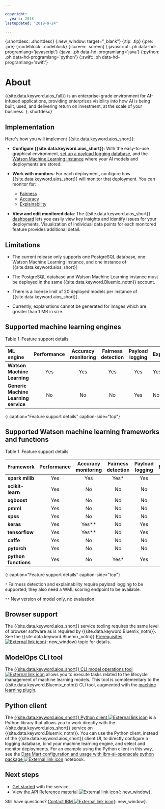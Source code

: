 ```yaml
---

copyright:
  years: 2018
lastupdated: "2018-9-24"

---
```


{:shortdesc: .shortdesc}
{:new_window: target="_blank"}
{:tip: .tip}
{:pre: .pre}
{:codeblock: .codeblock}
{:screen: .screen}
{:javascript: .ph data-hd-programlang='javascript'}
{:java: .ph data-hd-programlang='java'}
{:python: .ph data-hd-programlang='python'}
{:swift: .ph data-hd-programlang='swift'}

# About

{{site.data.keyword.aios_full}} is an enterprise-grade environment for AI-infused applications, providing enterprises visibility into how AI is being built, used, and delivering return on investment, at the scale of your business.
{: shortdesc}

## Implementation

Here's how you will implement {{site.data.keyword.aios_short}}:

- **Configure {{site.data.keyword.aios_short}}**: With the easy-to-use graphical environment, [set up a payload logging database](connect-db.html), and the [Watson Machine Learning instance](connect-wml.html) where your AI models and deployments are stored.

- **Work with monitors**: For each deployment, configure how {{site.data.keyword.aios_short}} will monitor that deployment. You can monitor for:

    - [Fairness](monitor-fairness.html)
    - [Accuracy](monitor-accuracy.html)
    - [Explainability](monitor-explain.html)

- **View and edit monitored data**: The {{site.data.keyword.aios_short}} [dashboard](insight-overview.html) lets you easily view key insights and identify issues for your deployments. Visualization of individual data points for each monitored feature provides additional detail.

## Limitations

- The current release only supports one PostgreSQL database, one Watson Machine Learning instance, and one instance of {{site.data.keyword.aios_short}}

- The PostgreSQL database and Watson Machine Learning instance must be deployed in the same {{site.data.keyword.Bluemix_notm}} account.

- There is a license limit of 20 deployed models per instance of {{site.data.keyword.aios_short}}.

- Currently, explanations cannot be generated for images which are greater than 1 MB in size.

## Supported machine learning engines

Table 1. Feature support details

| ML engine | **Performance** | **Accuracy monitoring** | **Fairness detection** | **Payload logging** | **Explainability**
|:---|:---:|:---:|:---:|:---:|:---|
| **Watson Machine Learning**  | Yes | Yes | Yes | Yes | Yes |
| **Generic Machine Learning service**         | No | No | No | Yes | No ||
{: caption="Feature support details" caption-side="top"}

## Supported Watson machine learning frameworks and functions

Table 1. Feature support details

| Framework | **Performance** | **Accuracy monitoring** | **Fairness detection** | **Payload logging** | **Explainability**
|:---|:---:|:---:|:---:|:---:|:---:|
| **spark mllib**        | Yes | Yes | Yes* | Yes | Yes* |
| **scikit-learn**       | Yes | No | No | No | No |
| **xgboost**            | Yes | No | No | No | No |
| **pmml**               | Yes | No | No | No | No |
| **spss**               | Yes | No | No | No | No |
| **keras**              | Yes | Yes** | No | Yes | Yes* |
| **tensorflow**         | Yes | Yes** | No | Yes | Yes* |
| **caffe**              | Yes | No | No | No | No |
| **pytorch**            | Yes | No | No | No | No |
| **python functions**   | Yes | No | Yes* | Yes | No ||
{: caption="Feature support details" caption-side="top"}

`*` Fairness detection and explainability require payload logging to be supported; they also need a WML scoring endpoint to be available.

`**` New version of model only, no evaluation.

## Browser support

The {{site.data.keyword.aios_short}} service tooling requires the same level of browser software as is required by {{site.data.keyword.Bluemix_notm}}. See the {{site.data.keyword.Bluemix_notm}} [Prerequisites ![External link icon](../../icons/launch-glyph.svg "External link icon")](https://console.bluemix.net/docs/overview/prereqs.html#browsers){: new_window} topic for details.

## ModelOps CLI tool

The [{{site.data.keyword.aios_short}} CLI model operations tool ![External link icon](../../icons/launch-glyph.svg "External link icon")](https://github.com/IBM-Watson/aiopenscale-modelops-cli) allows you to execute tasks related to the lifecycle management of machine learning models. This tool is complementary to the {{site.data.keyword.Bluemix_notm}} CLI tool, augmented with the [machine learning plugin](https://www.ibm.com/support/knowledgecenter/DSXDOC/analyze-data/ml_dlaas_environment.html).

## Python client

The [{{site.data.keyword.aios_short}} Python client ![External link icon](../../icons/launch-glyph.svg "External link icon")](http://ai-openscale-python-client.mybluemix.net/) is a Python library that allows you to work directly with the {{site.data.keyword.aios_short}} service on {{site.data.keyword.Bluemix_notm}}. You can use the Python client, instead of the {{site.data.keyword.aios_short}} client UI, to directly configure a logging database, bind your machine learning engine, and select and monitor deployments. For an example using the Python client in this way, see the [Data Mart configuration and usage with ibm-ai-openscale python package ![External link icon](../../icons/launch-glyph.svg "External link icon")](https://github.com/pmservice/ai-openscale-sample-notebooks/blob/master/Data%20Mart%20configuration%20and%20usage.ipynb) notebook.

## Next steps

- [Get started](getting-started.html) with the service.
- View the [API Reference material ![External link icon](../../icons/launch-glyph.svg "External link icon")](https://console.bluemix.net/apidocs/ai-openscale){: new_window}.

Still have questions? [Contact IBM ![External link icon](../../icons/launch-glyph.svg "External link icon")](https://www.ibm.com/account/reg/us-en/signup?formid=MAIL-watson){: new_window}.
